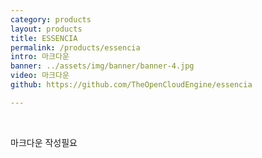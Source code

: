 ```yaml
---
category: products
layout: products
title: ESSENCIA
permalink: /products/essencia
intro: 마크다운
banner: ../assets/img/banner/banner-4.jpg
video: 마크다운 
github: https://github.com/TheOpenCloudEngine/essencia

---
```


<br>

마크다운 작성필요
